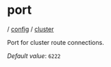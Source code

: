 # port

/ [config](/ref/config/index.md) / [cluster](/ref/config/config/cluster/index.md) 

Port for cluster route connections.

*Default value*: `6222`
